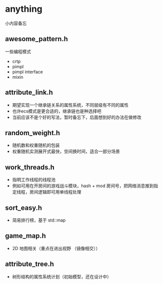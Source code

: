 # anything
小内容备忘

## awesome_pattern.h
一些编程模式
- crtp
- pimpl
- pimpl interface
- mixin

## attribute_link.h
- 期望实现一个继承链关系的属性系统，不同层级有不同的属性
- 也许ecs模式是更合适的，继承链也是种选择吧
- 当前应该不是个好的写法，暂时备忘下，后面想到好的办法在做修改

## random_weight.h
- 随机数和权重随机的包装
- 权重随机实测展开式最快，空间换时间，适合一部分场景

## work_threads.h
- 指明工作线程的线程池
- 例如可用在开房间的游戏战斗模块，hash + mod 房间号，把网络消息推到指定线程，房间逻辑即可用单线程处理

## sort_easy.h
- 简易排行榜，基于 std::map

## game_map.h
- 2D 地图相关（重点在进出视野 （镜像相交））

## attribute_tree.h
- 树形结构的属性系统计划（初始模型，还在设计中）
